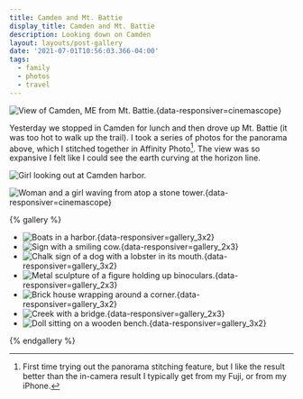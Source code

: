 ```yaml
---
title: Camden and Mt. Battie
display_title: Camden and Mt. Battie
description: Looking down on Camden
layout: layouts/post-gallery
date: '2021-07-01T10:56:03.366-04:00'
tags:
  - family
  - photos
  - travel
---
```


![View of Camden, ME from Mt. Battie.](mt-battie-pano.jpg "Camden, ME, viewed from Mt. Battie"){data-responsiver=cinemascope}

Yesterday we stopped in Camden for lunch and then drove up Mt. Battie (it was too hot to walk up the trail). I took a series of photos for the panorama above, which I stitched together in Affinity Photo[^1]. The view was so expansive I felt like I could see the earth curving at the horizon line.

![Girl looking out at Camden harbor.](mt-battie-em.jpg "Em looking out on the harbor")

![Woman and a girl waving from atop a stone tower.](mt-battie-memorial-tower.jpg "Sophie and Debbie waving from atop the Memorial Tower"){data-responsiver=cinemascope}


{% gallery %}

* ![Boats in a harbor.](camden-1.jpg "Camden Harbor"){data-responsiver=gallery_3x2}
* ![Sign with a smiling cow.](camden-2.jpg){data-responsiver=gallery_2x3}
* ![Chalk sign of a dog with a lobster in its mouth.](camden-3.jpg "Even land dogs"){data-responsiver=gallery_3x2}
* ![Metal sculpture of a figure holding up binoculars.](camden-4.jpg "I see you"){data-responsiver=gallery_2x3}
* ![Brick house wrapping around a corner.](camden-5.jpg "Corner office"){data-responsiver=gallery_3x2}
* ![Creek with a bridge.](camden-6.jpg){data-responsiver=gallery_2x3}
* ![Doll sitting on a wooden bench.](camden-7.jpg "We walked by this very rapidly"){data-responsiver=gallery_3x2}

{% endgallery %}


[^1]: First time trying out the panorama stitching feature, but I like the result better than the in-camera result I typically get from my Fuji, or from my iPhone.